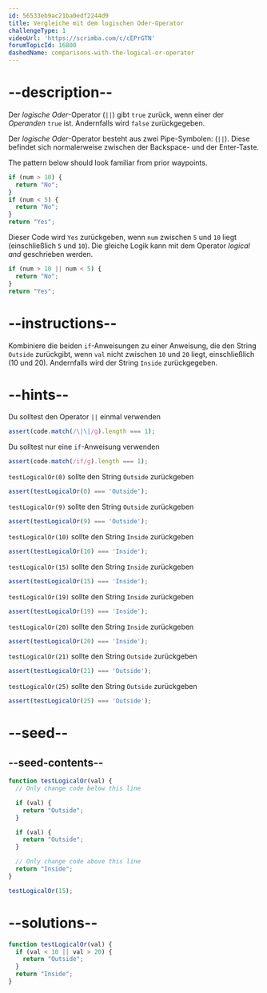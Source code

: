 ```yaml
---
id: 56533eb9ac21ba0edf2244d9
title: Vergleiche mit dem logischen Oder-Operator
challengeType: 1
videoUrl: 'https://scrimba.com/c/cEPrGTN'
forumTopicId: 16800
dashedName: comparisons-with-the-logical-or-operator
---
```


# --description--

Der <dfn>logische Oder</dfn>-Operator (`||`) gibt `true` zurück, wenn einer der <dfn>Operanden</dfn> `true` ist. Andernfalls wird `false` zurückgegeben.

Der <dfn>logische Oder</dfn>-Operator besteht aus zwei Pipe-Symbolen: (`||`). Diese befindet sich normalerweise zwischen der Backspace- und der Enter-Taste.

The pattern below should look familiar from prior waypoints.

```js
if (num > 10) {
  return "No";
}
if (num < 5) {
  return "No";
}
return "Yes";
```

Dieser Code wird `Yes` zurückgeben, wenn `num` zwischen `5` und `10` liegt (einschließlich `5` und `10`). Die gleiche Logik kann mit dem Operator <dfn>logical and</dfn> geschrieben werden.

```js
if (num > 10 || num < 5) {
  return "No";
}
return "Yes";
```

# --instructions--

Kombiniere die beiden `if`-Anweisungen zu einer Anweisung, die den String `Outside` zurückgibt, wenn `val` nicht zwischen `10` und `20` liegt, einschließlich (10 und 20). Andernfalls wird der String `Inside` zurückgegeben.

# --hints--

Du solltest den Operator `||` einmal verwenden

```js
assert(code.match(/\|\|/g).length === 1);
```

Du solltest nur eine `if`-Anweisung verwenden

```js
assert(code.match(/if/g).length === 1);
```

`testLogicalOr(0)` sollte den String `Outside` zurückgeben

```js
assert(testLogicalOr(0) === 'Outside');
```

`testLogicalOr(9)` sollte den String `Outside` zurückgeben

```js
assert(testLogicalOr(9) === 'Outside');
```

`testLogicalOr(10)` sollte den String `Inside` zurückgeben

```js
assert(testLogicalOr(10) === 'Inside');
```

`testLogicalOr(15)` sollte den String `Inside` zurückgeben

```js
assert(testLogicalOr(15) === 'Inside');
```

`testLogicalOr(19)` sollte den String `Inside` zurückgeben

```js
assert(testLogicalOr(19) === 'Inside');
```

`testLogicalOr(20)` sollte den String `Inside` zurückgeben

```js
assert(testLogicalOr(20) === 'Inside');
```

`testLogicalOr(21)` sollte den String `Outside` zurückgeben

```js
assert(testLogicalOr(21) === 'Outside');
```

`testLogicalOr(25)` sollte den String `Outside` zurückgeben

```js
assert(testLogicalOr(25) === 'Outside');
```

# --seed--

## --seed-contents--

```js
function testLogicalOr(val) {
  // Only change code below this line

  if (val) {
    return "Outside";
  }

  if (val) {
    return "Outside";
  }

  // Only change code above this line
  return "Inside";
}

testLogicalOr(15);
```

# --solutions--

```js
function testLogicalOr(val) {
  if (val < 10 || val > 20) {
    return "Outside";
  }
  return "Inside";
}
```
